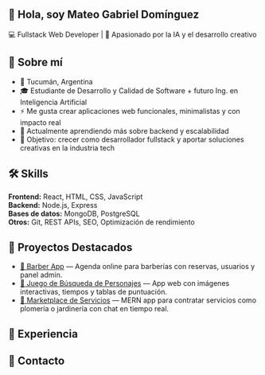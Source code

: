 ## 👋 Hola, soy Mateo Gabriel Domínguez
💻 Fullstack Web Developer | 🚀 Apasionado por la IA y el desarrollo creativo

## 🙋 Sobre mí
- 📍 Tucumán, Argentina  
- 🎓 Estudiante de Desarrollo y Calidad de Software + futuro Ing. en Inteligencia Artificial  
- ⚡ Me gusta crear aplicaciones web funcionales, minimalistas y con impacto real  
- 🌱 Actualmente aprendiendo más sobre backend y escalabilidad  
- 🎯 Objetivo: crecer como desarrollador fullstack y aportar soluciones creativas en la industria tech

## 🛠️ Skills
**Frontend:** React, HTML, CSS, JavaScript  
**Backend:** Node.js, Express  
**Bases de datos:** MongoDB, PostgreSQL  
**Otros:** Git, REST APIs, SEO, Optimización de rendimiento  

## 🚀 Proyectos Destacados
- [🔗 Barber App](link) — Agenda online para barberías con reservas, usuarios y panel admin.  
- [🔗 Juego de Búsqueda de Personajes](link) — App web con imágenes interactivas, tiempos y tablas de puntuación.  
- [🔗 Marketplace de Servicios](link) — MERN app para contratar servicios como plomería o jardinería con chat en tiempo real.  

## 🔨 Experiencia

## 📲 Contacto
